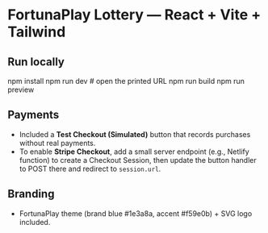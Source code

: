 FortunaPlay Lottery — React + Vite + Tailwind
===============================================

Run locally
-----------
npm install
npm run dev    # open the printed URL
npm run build
npm run preview

Payments
--------
- Included a **Test Checkout (Simulated)** button that records purchases without real payments.
- To enable **Stripe Checkout**, add a small server endpoint (e.g., Netlify function) to create a Checkout Session, then update the button handler to POST there and redirect to `session.url`.

Branding
--------
- FortunaPlay theme (brand blue #1e3a8a, accent #f59e0b) + SVG logo included.
